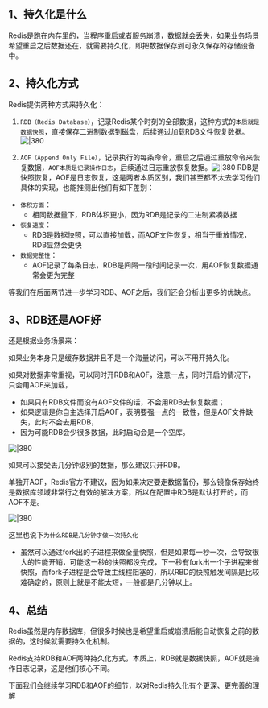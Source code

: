 ## 1、持久化是什么

Redis是跑在内存里的，当程序重启或者服务崩溃，数据就会丢失，如果业务场景希望重启之后数据还在，就需要持久化，即把数据保存到可永久保存的存储设备中。

## 2、持久化方式

Redis提供两种方式来持久化：

1. `RDB（Redis Database）`，记录Redis某个时刻的全部数据，这种方式的`本质就是数据快照`，直接保存二进制数据到磁盘，后续通过加载RDB文件恢复数据。![|380](https://my-obsidian-image.oss-cn-guangzhou.aliyuncs.com/2024/04/cb8d82d6f7ab65cce3f4ab78a5528408.png)

2. `AOF（Append Only File）`，记录执行的每条命令，重启之后通过重放命令来恢复数据，`AOF本质是记录操作日志`，后续通过日志重放恢复数据。![|380](https://my-obsidian-image.oss-cn-guangzhou.aliyuncs.com/2024/04/7644492ecab68cbf0f0f5560a4109cdf.png)
RDB是快照恢复，AOF是日志恢复，这是两者本质区别，我们甚至都不太去学习他们具体的实现，也能推测出他们有如下差别：
- `体积方面`：
	- 相同数据量下，RDB体积更小，因为RDB是记录的二进制紧凑数据
- `恢复速度`：
	- RDB是数据快照，可以直接加载，而AOF文件恢复，相当于重放情况，RDB显然会更快
- `数据完整性`：
	- AOF记录了每条日志，RDB是间隔一段时间记录一次，用AOF恢复数据通常会更为完整

等我们在后面两节进一步学习RDB、AOF之后，我们还会分析出更多的优缺点。

## 3、RDB还是AOF好

还是根据业务场景来：

如果业务本身只是缓存数据并且不是一个海量访问，可以不用开持久化。

如果对数据非常重视，可以同时开RDB和AOF，注意一点，同时开启的情况下，只会用AOF来加载，
- 如果只有RDB文件而没有AOF文件的话，不会用RDB去恢复数据；
- 如果逻辑是你自主选择开启AOF，表明要强一点的一致性，但是AOF文件缺失，此时不会去用RDB，
- 因为可能RDB会少很多数据，此时启动会是一个空库。

![|380](https://my-obsidian-image.oss-cn-guangzhou.aliyuncs.com/2024/04/47fb1c90319753f066e6557bbd87da92.png)

如果可以接受丢几分钟级别的数据，那么建议只开RDB。

单独开AOF，Redis官方不建议，因为如果决定要走数据备份，那么镜像保存始终是数据库领域非常行之有效的解决方案，所以在配置中RDB是默认打开的，而AOF不是。

![|380](https://my-obsidian-image.oss-cn-guangzhou.aliyuncs.com/2024/04/38f86f8ee6010a438a813eb1ca1f3ae6.png)

这里也说下`为什么RDB是几分钟才做一次持久化`
- 虽然可以通过fork出的子进程来做全量快照，但是如果每一秒一次，会导致很大的性能开销，可能这一秒的快照都没完成，下一秒有fork出一个子进程来做快照，而fork子进程是会导致主线程阻塞的，所以RBD的快照触发间隔是比较难确定的，原则上就是不能太短，一般都是几分钟以上。

## 4、总结

Redis虽然是内存数据库，但很多时候也是希望重启或崩溃后能自动恢复之前的数据的，这时候就需要持久化机制。

Redis支持RDB和AOF两种持久化方式，本质上，RDB就是数据快照，AOF就是操作日志记录，这是他们核心不同。

下面我们会继续学习RDB和AOF的细节，以对Redis持久化有个更深、更完善的理解
